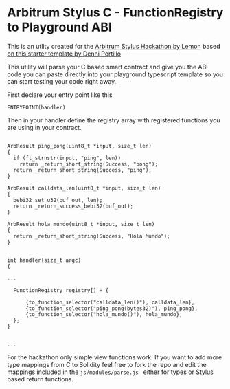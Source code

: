 # Arbitrum Stylus C - FunctionRegistry to Playground ABI

This is an utlity created for the [Arbitrum Stylus Hackathon by Lemon](https://hack.lemon.tips/) based [on this starter template by Denni Portillo](https://github.com/D3Portillo/arbitrum-sylus-starter-c)

This utility will parse your C based smart contract and give you the ABI
code you can paste directly into your playground typescript template so
you can start testing your code right away.

First declare your entry point like this

```
ENTRYPOINT(handler)

```

Then in your handler define the registry array with registered functions you are using in your contract.

```

ArbResult ping_pong(uint8_t *input, size_t len)
{
  if (ft_strnstr(input, "ping", len))
    return _return_short_string(Success, "pong");
  return _return_short_string(Success, "ping");
}

ArbResult calldata_len(uint8_t *input, size_t len)
{
  bebi32_set_u32(buf_out, len);
  return _return_success_bebi32(buf_out);
}

ArbResult hola_mundo(uint8_t *input, size_t len)
{
  return _return_short_string(Success, "Hola Mundo");
}


int handler(size_t argc)
{

...

  FunctionRegistry registry[] = {

      {to_function_selector("calldata_len()"), calldata_len},
      {to_function_selector("ping_pong(bytes32)"), ping_pong},
      {to_function_selector("hola_mundo()"), hola_mundo},
  };
}


...

```

For the hackathon only simple view functions work. If you want to add more
type mappings from C to Solidity feel free to fork the repo and edit the
mappings included in the
`js/modules/parse.js ` either for types
or Stylus based return functions.
